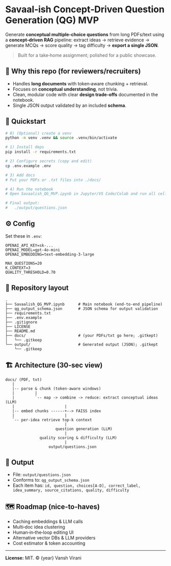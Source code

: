 # Savaal‑ish Concept‑Driven Question Generation (QG) MVP

Generate **conceptual multiple‑choice questions** from long PDFs/text using a **concept‑driven RAG** pipeline:
extract ideas → retrieve evidence → generate MCQs → score quality → tag difficulty → **export a single JSON**.

> Built for a take‑home assignment; polished for a public showcase.

## 🧭 Why this repo (for reviewers/recruiters)
- Handles **long documents** with token‑aware chunking + retrieval.
- Focuses on **conceptual understanding**, not trivia.
- Clean, modular code with clear **design trade‑offs** documented in the notebook.
- Single JSON output validated by an included **schema**.

## 🚀 Quickstart
```bash
# 0) (Optional) create a venv
python -m venv .venv && source .venv/bin/activate

# 1) Install deps
pip install -r requirements.txt

# 2) Configure secrets (copy and edit)
cp .env.example .env

# 3) Add docs
# Put your PDFs or .txt files into ./docs/

# 4) Run the notebook
# Open Savaalish_QG_MVP.ipynb in Jupyter/VS Code/Colab and run all cells

# Final output:
#   ./output/questions.json
```

## ⚙️ Config
Set these in `.env`:
```
OPENAI_API_KEY=sk-...
OPENAI_MODEL=gpt-4o-mini
OPENAI_EMBEDDING=text-embedding-3-large

MAX_QUESTIONS=20
K_CONTEXT=3
QUALITY_THRESHOLD=0.70
```

## 🧩 Repository layout
```
.
├── Savaalish_QG_MVP.ipynb      # Main notebook (end-to-end pipeline)
├── qg_output_schema.json       # JSON schema for output validation
├── requirements.txt
├── .env.example
├── .gitignore
├── LICENSE
├── README.md
├── docs/                       # (your PDFs/txt go here; .gitkept)
│   └── .gitkeep
└── output/                     # Generated output (JSON); .gitkept
    └── .gitkeep
```

## 🏗️ Architecture (30‑sec view)
```
docs/ (PDF, txt)
   |
   |-- parse & chunk (token-aware windows)
   |         |
   |         `-- map -> combine -> reduce: extract conceptual ideas (LLM)
   |                      |
   |-- embed chunks ------+--> FAISS index
   |                      |
   `-- per-idea retrieve top-k context
                          |
                      question generation (LLM)
                          |
               quality scoring & difficulty (LLM)
                          |
                   output/questions.json
```

## 🧪 Output
- File: `output/questions.json`
- Conforms to: `qg_output_schema.json`
- Each item has: `id, question, choices[A-D], correct_label, idea_summary, source_citations, quality, difficulty`

## 🗺️ Roadmap (nice-to-haves)
- Caching embeddings & LLM calls
- Multi‑doc idea clustering
- Human‑in‑the‑loop editing UI
- Alternative vector DBs & LLM providers
- Cost estimator & token accounting

---

**License:** MIT.  © {year} Vansh Virani
